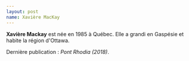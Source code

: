 ```yaml
---
layout: post
name: Xavière MacKay
---
```

**Xavière Mackay** est née en 1985 à Québec. Elle a grandi en Gaspésie et habite la région d'Ottawa.

Dernière publication : *Pont Rhodia (2018)*.